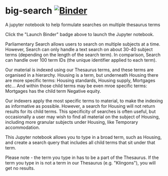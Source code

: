# big-search [![Binder](https://mybinder.org/badge.svg)](https://mybinder.org/v2/gh/Mognar/big-search/master)
A jupyter notebook to help formulate searches on multiple thesaurus terms

Click the "Launch Binder" badge above to launch the Jupyter notebook. 

Parliamentary Search allows users to search on multiple subjects at a time. However, Search can only handle a text search on about 30-40 subject terms (depending on the length of the search term). In comparison, Search can handle over 100 term IDs (the unique identifier applied to each term). 

Our material is indexed using our Thesaurus terms, and these terms are organised in a hierarchy. Housing is a term, but underneath Housing there are more specific terms: Housing standards, Housing supply, Mortgages etc... And within those child terms may be even mroe specific terms: Mortgages has the child term Negative equity. 

Our indexers apply the most specific terms to material, to make the indexing as informative as possible. However, a search for Housing will not return results for its child terms. This specificity of searches is often useful, but occasionally a user may wish to find all material on the subject of Housing, including more granular subjects under Housing, like Temporary accommodation. 

This Jupyter notebook allows you to type in a broad term, such as Housing, and create a search query that includes all child terms that sit under that term. 

Please note - the term you type in has to be a part of the Thesaurus. If the term you type in is not a term in our Thesaurus (e.g. "Klingons"), you will get no results. 



